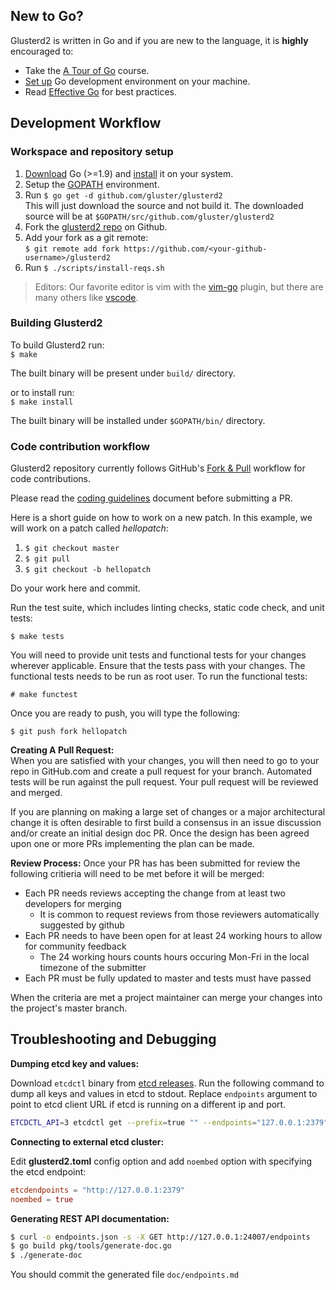 ## New to Go?
Glusterd2 is written in Go and if you are new to the language, it is **highly** encouraged to:

* Take the [A Tour of Go](http://tour.golang.org/welcome/1) course.
* [Set up](https://golang.org/doc/code.html) Go development environment on your machine.
* Read [Effective Go](https://golang.org/doc/effective_go.html) for best practices.

## Development Workflow

### Workspace and repository setup

1. [Download](https://golang.org/dl/) Go (>=1.9) and [install](https://golang.org/doc/install) it on your system.
1. Setup the [GOPATH](http://www.g33knotes.org/2014/07/60-second-count-down-to-go.html) environment.
1. Run `$ go get -d github.com/gluster/glusterd2`  
   This will just download the source and not build it. The downloaded source will be at `$GOPATH/src/github.com/gluster/glusterd2`
1. Fork the [glusterd2 repo](https://github.com/gluster/glusterd2) on Github.  
1. Add your fork as a git remote:  
   `$ git remote add fork https://github.com/<your-github-username>/glusterd2`
1. Run `$ ./scripts/install-reqs.sh`

>  Editors: Our favorite editor is vim with the [vim-go](https://github.com/fatih/vim-go) plugin, but there are many others like [vscode](https://github.com/Microsoft/vscode-go).

### Building Glusterd2

To build Glusterd2 run:  
`$ make`

The built binary will be present under `build/` directory.

or to install run:  
`$ make install`

The built binary will be installed under `$GOPATH/bin/` directory.

### Code contribution workflow

Glusterd2 repository currently follows GitHub's [Fork & Pull](https://help.github.com/articles/about-pull-requests/) workflow for code contributions.

Please read the [coding guidelines](coding.md) document before submitting a PR.

Here is a short guide on how to work on a new patch.  In this example, we will work on a patch called *hellopatch*:

1. `$ git checkout master`
1. `$ git pull`
1. `$ git checkout -b hellopatch`

Do your work here and commit.

Run the test suite, which includes linting checks, static code check, and unit
tests:

`$ make tests`

You will need to provide unit tests and functional tests for your changes
wherever applicable. Ensure that the tests pass with your changes. The
functional tests needs to be run as root user. To run the functional tests:

`# make functest`

Once you are ready to push, you will type the following:

`$ git push fork hellopatch`

**Creating A Pull Request:**   
When you are satisfied with your changes, you will then need to go to your repo in GitHub.com and create a pull request for your branch. Automated tests will be run against the pull request. Your pull request will be reviewed and merged.

If you are planning on making a large set of changes or a major architectural change it is often desirable to first build a consensus in an issue discussion and/or create an initial design doc PR. Once the design has been agreed upon one or more PRs implementing the plan can be made.

**Review Process:**
Once your PR has has been submitted for review the following critieria will need to be met before it will be merged:
* Each PR needs reviews accepting the change from at least two developers for merging
  * It is common to request reviews from those reviewers automatically suggested by github
* Each PR needs to have been open for at least 24 working hours to allow for community feedback
  * The 24 working hours counts hours occuring Mon-Fri in the local timezone of the submitter
* Each PR must be fully updated to master and tests must have passed

When the criteria are met a project maintainer can merge your changes into the project's master branch.

## Troubleshooting and Debugging

**Dumping etcd key and values:**

Download `etcdctl` binary from [etcd releases](https://github.com/coreos/etcd/releases).
Run the following command to dump all keys and values in etcd to stdout. Replace
`endpoints` argument to point to etcd client URL if etcd is running on a
different ip and port.

```sh
ETCDCTL_API=3 etcdctl get --prefix=true "" --endpoints="127.0.0.1:2379"
```

**Connecting to external etcd cluster:**

Edit **glusterd2.toml** config option and add `noembed` option with specifying
the etcd endpoint:

```toml
etcdendpoints = "http://127.0.0.1:2379"
noembed = true
```

**Generating REST API documentation:**

```sh
$ curl -o endpoints.json -s -X GET http://127.0.0.1:24007/endpoints
$ go build pkg/tools/generate-doc.go
$ ./generate-doc
```

You should commit the generated file `doc/endpoints.md`

